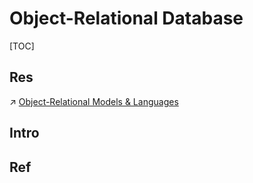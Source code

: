 # Object-Relational Database

[TOC]



## Res
↗ [Object-Relational Models & Languages](../../../📌%20Relational%20Data%20Models%20&%20Languages/☕️%20Object-Relational%20Models%20&%20Languages/Object-Relational%20Models%20&%20Languages.md)



## Intro


## Ref

